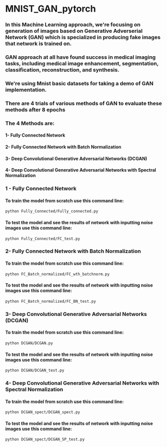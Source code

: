 # MNIST_GAN_pytorch

### In this Machine Learning approach, we're focusing on generation of images based on Generative Adverserial Network (GAN) which is specialized in producing fake images that network is trained on.

### GAN approach at all have found success in medical imaging tasks, including medical image enhancement, segmentation, classification, reconstruction, and synthesis. 

### We're using Mnist basic datasets for taking a demo of GAN implementation.

### There are 4 trials of various methods of GAN to evaluate these methods after 8 epochs 

### The 4 Methods are:

#### 1- Fully Connected Network 
#### 2- Fully Connected Network with Batch Normalization 
#### 3- Deep Convolutional Generative Adversarial Networks (DCGAN)
#### 4- Deep Convolutional Generative Adversarial Networks with Spectral Normalization 

### 1 - Fully Connected Network 
#### To train the model from scratch use this command line:

```
python Fully_Connected/Fully_connected.py
```

#### To test the model and see the results of network with inputting noise images use this command line:

```
python Fully_Connected/FC_test.py
```

### 2- Fully Connected Network with Batch Normalization
#### To train the model from scratch use this command line:

```
python FC_Batch_normalized/FC_wth_batchnorm.py
```
#### To test the model and see the results of network with inputting noise images use this command line:

```
python FC_Batch_normalized/FC_BN_test.py
```

### 3- Deep Convolutional Generative Adversarial Networks (DCGAN)
#### To train the model from scratch use this command line:

```
python DCGAN/DCGAN.py
```
#### To test the model and see the results of network with inputting noise images use this command line:

```
python DCGAN/DCGAN_test.py
```

### 4- Deep Convolutional Generative Adversarial Networks with Spectral Normalization 
#### To train the model from scratch use this command line:

```
python DCGAN_spect/DCGAN_spect.py
```
#### To test the model and see the results of network with inputting noise images use this command line:

```
python DCGAN_spect/DCGAN_SP_test.py
```
